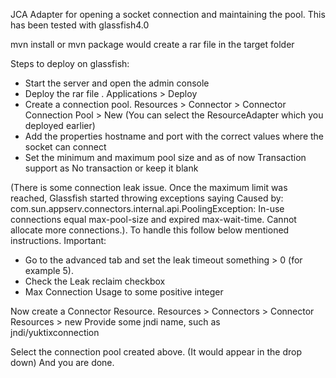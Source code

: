 JCA Adapter for opening a socket connection and maintaining the pool.
This has been tested with glassfish4.0

mvn install or mvn package would create a rar file in the target folder

Steps to deploy on glassfish:

-  Start the server and open the admin console
-  Deploy the rar file . Applications > Deploy
-  Create a connection pool. Resources > Connector > Connector Connection Pool > New (You can select the ResourceAdapter which you deployed earlier)
-  Add the properties hostname and port with the correct values where the socket can connect
-  Set the minimum and maximum pool size and as of now Transaction support as No transaction or keep it blank

(There is some connection leak issue. Once the maximum limit was reached, Glassfish started throwing exceptions saying
Caused by: com.sun.appserv.connectors.internal.api.PoolingException: In-use connections equal max-pool-size and expired max-wait-time. 
Cannot allocate more connections.). To handle this follow below mentioned instructions.
Important: 
-  Go to the advanced tab and set the leak timeout something > 0 (for example 5). 
-  Check the Leak reclaim checkbox
-  Max Connection Usage to some positive integer

Now create a Connector Resource. Resources > Connectors > Connector Resources > new
Provide some jndi name, such as 	
jndi/yuktixconnection

Select the connection pool created above. (It would appear in the drop down) And you are done.





